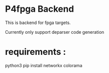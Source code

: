 # P4fpga Backend
This is backend for fpga targets.

Currently only support deparser code generation

# requirements :
python3
pip install networkx colorama